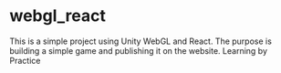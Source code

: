 # webgl_react
This is a simple project using Unity WebGL and React. The purpose is building a simple game and publishing it on the website. Learning by Practice
